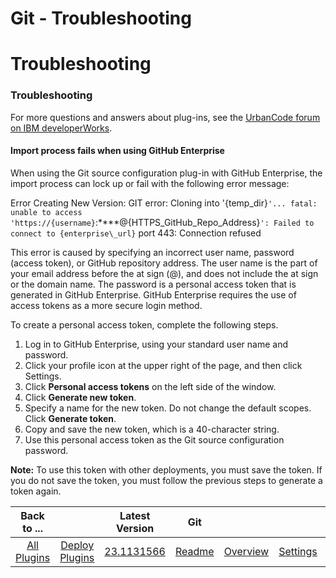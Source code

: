 
Git - Troubleshooting
=====================

# Troubleshooting


### Troubleshooting




For more questions and answers about plug-ins, see the [UrbanCode forum on IBM developerWorks](https://community.ibm.com/community/user/wasdevops/urbancode-discussion "UrbanCode forum").

#### Import process fails when using GitHub Enterprise

When using the Git source configuration plug-in with GitHub Enterprise, the import process can lock up or fail with the following error message:

Error Creating New Version: GIT error: Cloning into '{temp\_dir}``'... fatal: unable to access 'https://{username}``:\*\*\*\*@{HTTPS\_GitHub\_Repo\_Address}``': Failed to connect to {enterprise\_url}`` port 443: Connection refused

This error is caused by specifying an incorrect user name, password (access token), or GitHub repository address. The user name is the part of your email address before the at sign (@), and does not include the at sign or the domain name. The password is a personal access token that is generated in GitHub Enterprise. GitHub Enterprise requires the use of access tokens as a more secure login method.

To create a personal access token, complete the following steps.

1. Log in to GitHub Enterprise, using your standard user name and password.
2. Click your profile icon at the upper right of the page, and then click Settings.
3. Click **Personal access tokens** on the left side of the window.
4. Click **Generate new token**.
5. Specify a name for the new token. Do not change the default scopes. Click **Generate token**.
6. Copy and save the new token, which is a 40-character string.
7. Use this personal access token as the Git source configuration password.

**Note:** To use this token with other deployments, you must save the token. If you do not save the token, you must follow the previous steps to generate a token again.


|Back to ...||Latest Version|Git |||||
| :---: | :---: | :---: | :---: | :---: | :---: | :---: | :---: |
|[All Plugins](../../index.md)|[Deploy Plugins](../README.md)|[23.1131566](https://raw.githubusercontent.com/UrbanCode/IBM-UCD-PLUGINS/main/files/GitSourceConfig/ucd-GitSourceConfig-23.1131566.zip)|[Readme](README.md)|[Overview](overview.md)|[Settings](settings.md)|[Usage](usage.md)|[Downloads](downloads.md)|

